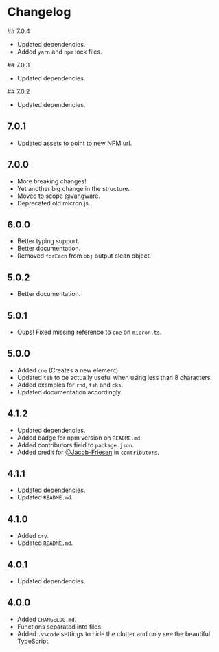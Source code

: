 # Changelog

## 7.0.4

- Updated dependencies.
- Added `yarn` and `npm` lock files.

## 7.0.3

- Updated dependencies.

## 7.0.2

- Updated dependencies.

## 7.0.1

- Updated assets to point to new NPM url.

## 7.0.0

- More breaking changes!
- Yet another big change in the structure.
- Moved to scope @vangware.
- Deprecated old micron.js.

## 6.0.0

- Better typing support.
- Better documentation.
- Removed `forEach` from `obj` output clean object.

## 5.0.2

- Better documentation.

## 5.0.1

- Oups! Fixed missing reference to `cne` on `micron.ts`.

## 5.0.0

- Added `cne` (Creates a new element).
- Updated `tsh` to be actually useful when using less than 8 characters.
- Added examples for `rnd`, `tsh` and `cks`.
- Updated documentation accordingly.

## 4.1.2

- Updated dependencies.
- Added badge for npm version on `README.md`.
- Added contributors field to `package.json`.
- Added credit for [@Jacob-Friesen](https://github.com/Jacob-Friesen) in `contributors`.

## 4.1.1

- Updated dependencies.
- Updated `README.md`.

## 4.1.0

- Added `cry`.
- Updated `README.md`.

## 4.0.1

- Updated dependencies.

## 4.0.0

- Added `CHANGELOG.md`.
- Functions separated into files.
- Added `.vscode` settings to hide the clutter and only see the beautiful TypeScript.
